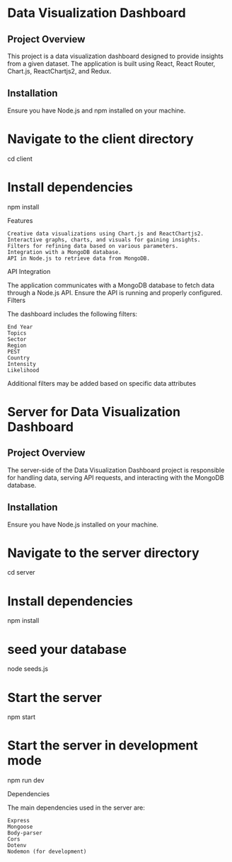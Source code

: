 # Data Visualization Dashboard

## Project Overview
This project is a data visualization dashboard designed to provide insights from a given dataset. The application is built using React, React Router, Chart.js, ReactChartjs2, and Redux.



## Installation
Ensure you have Node.js and npm installed on your machine.



# Navigate to the client directory
cd client

# Install dependencies
npm install


Features

    Creative data visualizations using Chart.js and ReactChartjs2.
    Interactive graphs, charts, and visuals for gaining insights.
    Filters for refining data based on various parameters.
    Integration with a MongoDB database.
    API in Node.js to retrieve data from MongoDB.

API Integration

The application communicates with a MongoDB database to fetch data through a Node.js API. Ensure the API is running and properly configured.
Filters

The dashboard includes the following filters:

    End Year
    Topics
    Sector
    Region
    PEST
    Country
    Intensity
    Likelihood


Additional filters may be added based on specific data attributes





# Server for Data Visualization Dashboard

## Project Overview
The server-side of the Data Visualization Dashboard project is responsible for handling data, serving API requests, and interacting with the MongoDB database.


## Installation
Ensure you have Node.js installed on your machine.



# Navigate to the server directory
cd server



# Install dependencies
npm install

# seed your database
node seeds.js

# Start the server
npm start

# Start the server in development mode
npm run dev


Dependencies

The main dependencies used in the server are:

    Express
    Mongoose
    Body-parser
    Cors
    Dotenv
    Nodemon (for development)
